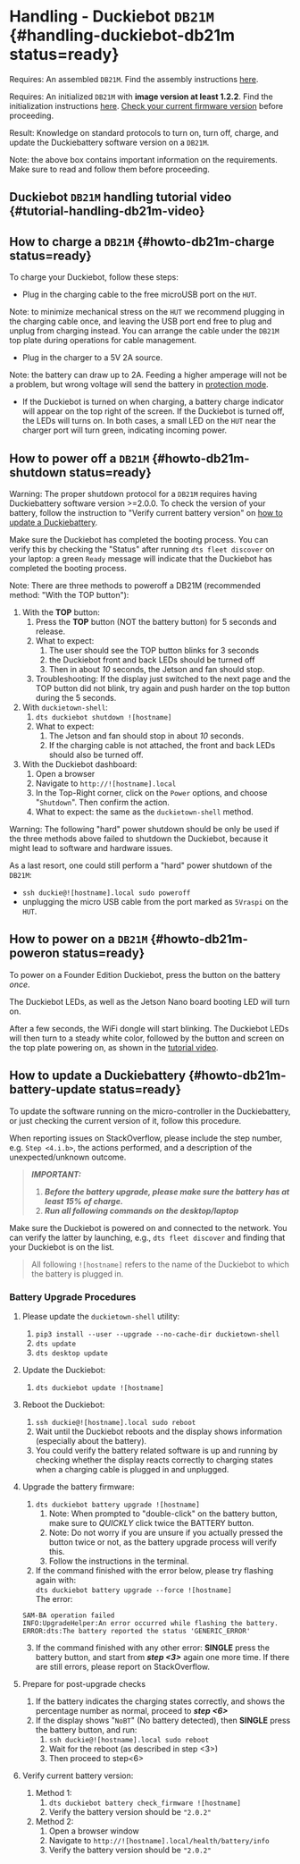 # Handling - Duckiebot `DB21M` {#handling-duckiebot-db21m status=ready}

<div class='requirements' markdown="1">

Requires: An assembled `DB21M`. Find the assembly instructions [here](#assembling-duckiebot-db21m).

Requires: An initialized `DB21M` with **image version at least 1.2.2**. Find the initialization instructions [here](#setup-duckiebot). [Check your current firmware version](#duckiebot-dashboard-use) before proceeding.

Result: Knowledge on standard protocols to turn on, turn off, charge, and update the Duckiebattery software version on a `DB21M`.

</div>

Note: the above box contains important information on the requirements. Make sure to read and follow them before proceeding.

## Duckiebot `DB21M` handling tutorial video {#tutorial-handling-db21m-video}

<div figure-id="fig:howto-handle-db21m" figure-caption="Duckiebattery power on, shutdown and charging protocols.">
    <dtvideo src="vimeo:527038785"/>
</div>

## How to charge a `DB21M` {#howto-db21m-charge status=ready}

To charge your Duckiebot, follow these steps:

- Plug in the charging cable to the free microUSB port on the `HUT`.

Note: to minimize mechanical stress on the `HUT` we recommend plugging in the charging cable once, and leaving the USB port end free to plug and unplug from charging instead. You can arrange the cable under the `DB21M` top plate during operations for cable management.

- Plug in the charger to a 5V 2A source.

Note: the battery can draw up to 2A. Feeding a higher amperage will not be a problem, but wrong voltage will send the battery in [protection mode](#db-opmanual-preliminaries-battery-protection).

- If the Duckiebot is turned on when charging, a battery charge indicator will appear on the top right of the screen. If the Duckiebot is turned off, the LEDs will turns on. In both cases, a small LED on the `HUT` near the charger port will turn green, indicating incoming power.

## How to power off a `DB21M` {#howto-db21m-shutdown status=ready}

Warning: The proper shutdown protocol for a `DB21M` requires having Duckiebattery software version >=2.0.0. To check the version of your battery, follow the instruction to "Verify current battery version" on [how to update a Duckiebattery](#howto-db21m-battery-update).  

Make sure the Duckiebot has completed the booting process. You can verify this by checking the "Status" after running `dts fleet discover` on your laptop: a green `Ready` message will indicate that the Duckiebot has completed the booting process.

Note: There are three methods to poweroff a DB21M (recommended method: "With the TOP button"):
1. With the **TOP** button:
    1. Press the **TOP** button (NOT the battery button) for 5 seconds and release.
    1. What to expect:
        1. The user should see the TOP button blinks for 3 seconds
        1. the Duckiebot front and back LEDs should be turned off
        1. Then in about *10* seconds, the Jetson and fan should stop.
    1. Troubleshooting: If the display just switched to the next page and the TOP button did not blink, try again and push harder on the top button during the 5 seconds.
1. With `duckietown-shell`:
    1. `dts duckiebot shutdown ![hostname]`
    2. What to expect:
        1. The Jetson and fan should stop in about *10* seconds.
        1. If the charging cable is not attached, the front and back LEDs should also be turned off.
1. With the Duckiebot dashboard:
    1. Open a browser
    1. Navigate to `http://![hostname].local`
    1. In the Top-Right corner, click on the `Power` options, and choose "`Shutdown`". Then confirm the action.
    1. What to expect: the same as the `duckietown-shell` method.

Warning: The following "hard" power shutdown should be only be used if the three methods above failed to shutdown the Duckiebot, because it might lead to software and hardware issues. 

As a last resort, one could still perform a "hard" power shutdown of the `DB21M`:
- `ssh duckie@![hostname].local sudo poweroff`
- unplugging the micro USB cable from the port marked as `5Vraspi` on the `HUT`.   


## How to power on a `DB21M` {#howto-db21m-poweron status=ready}

To power on a Founder Edition Duckiebot, press the button on the battery _once_.

The Duckiebot LEDs, as well as the Jetson Nano board booting LED will turn on.

After a few seconds, the WiFi dongle will start blinking. The Duckiebot LEDs will then turn to a steady white color, followed by the button and screen on the top plate powering on, as shown in the [tutorial video](#fig:howto-handle-db21m).   

## How to update a Duckiebattery {#howto-db21m-battery-update status=ready}

To update the software running on the micro-controller in the Duckiebattery, or just checking the current version of it, follow this procedure.

<!--
- Watch this tutorial video:
-->
<!--div figure-id="fig:howto-battery-update-db21m" figure-caption="Duckiebattery software upgrade tutorial.">
    <dtvideo src="vimeo:526718185"/>
</div-->
When reporting issues on StackOverflow, please include the step number, e.g. `Step <4.i.b>`, the actions performed, and a description of the unexpected/unknown outcome.

> ***IMPORTANT:***
> 1. ***Before the battery upgrade, please make sure the battery has at least 15% of charge.***
>2. ***Run all following commands on the desktop/laptop***

Make sure the Duckiebot is powered on and connected to the network. You can verify the latter by launching, e.g., `dts fleet discover` and finding that your Duckiebot is on the list. 

> All following `![hostname]` refers to the name of the Duckiebot to which the battery is plugged in.

### Battery Upgrade Procedures
1. Please update the `duckietown-shell` utility:
   1. `pip3 install --user --upgrade --no-cache-dir duckietown-shell`
   1. `dts update`
   1. `dts desktop update`
2. Update the Duckiebot:
    1. ```dts duckiebot update ![hostname]```
3. Reboot the Duckiebot:
    1. `ssh duckie@![hostname].local sudo reboot`
    2. Wait until the Duckiebot reboots and the display shows information (especially about the battery).
    3. You could verify the battery related software is up and running by checking  whether the display reacts correctly to charging states when a charging cable is plugged in and unplugged. 
4. Upgrade the battery firmware:
    1. `dts duckiebot battery upgrade ![hostname]`
        1. Note: When prompted to "double-click" on the battery button, make sure to _QUICKLY_ click twice the BATTERY button.
        2. Note: Do not worry if you are unsure if you actually pressed the button twice or not, as the battery upgrade process will verify this.
        3. Follow the instructions in the terminal.
    2. If the command finished with the error below, please try flashing again with: <br>`dts duckiebot battery upgrade --force ![hostname]` <br> The error:
   ```
   SAM-BA operation failed
   INFO:UpgradeHelper:An error occurred while flashing the battery.
   ERROR:dts:The battery reported the status 'GENERIC_ERROR'
   ```
      
    3. If the command finished with any other error: **SINGLE** press the battery button, and start from ***step <3>*** again one more time. If there are still errors, please report on StackOverflow.
5. Prepare for post-upgrade checks
    1. If the battery indicates the charging states correctly, and shows the percentage number as normal, proceed to ***step <6>***
    2. If the display shows "`NoBT`" (No battery detected), then **SINGLE** press the battery button, and run:
        1. `ssh duckie@![hostname].local sudo reboot`
        2. Wait for the reboot (as described in step <3>)
        3. Then proceed to step<6>
6. Verify current battery version:
    1. Method 1:
        1. `dts duckiebot battery check_firmware ![hostname]`
        2. Verify the battery version should be `"2.0.2"`
    2. Method 2:
        1. Open a browser window
        2. Navigate to `http://![hostname].local/health/battery/info`
        3. Verify the battery version should be `"2.0.2"`
